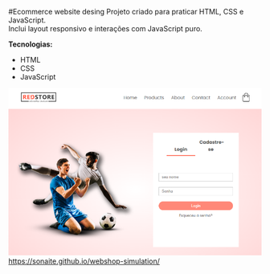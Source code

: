 #Ecommerce website desing 
Projeto criado para praticar HTML, CSS e JavaScript.  
Inclui layout responsivo e interações com JavaScript puro.

**Tecnologias:**  
- HTML  
- CSS  
- JavaScript


![preview do site](images/prev.png)
https://sonaite.github.io/webshop-simulation/

